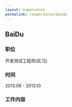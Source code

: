 ```yaml
---
layout: experience
permalink: /experience/baidu
---
```


## BaiDu

### 职位

开发测试工程师(实习)

### 时间

2013.06 - 2013.10

### 工作内容

